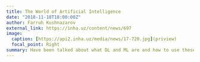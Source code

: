 ```yaml
---
title: The World of Artificial Intelligence
date: "2018-11-18T18:00:00Z"
author: Farruh Kushnazarov
external_link: https://inha.uz/content/news/697
image:
  caption: [https://api2.inha.uz/media/news/17-720.jpg](priview)
  focal_point: Right
summary: Have been talked about what DL and ML are and how to use these technologies in the interests of contemporary life. And also about artificial neural networks based on CNN (Convolutional NN) and RNN (Recurrent NN) technologies, etc.
---
```

